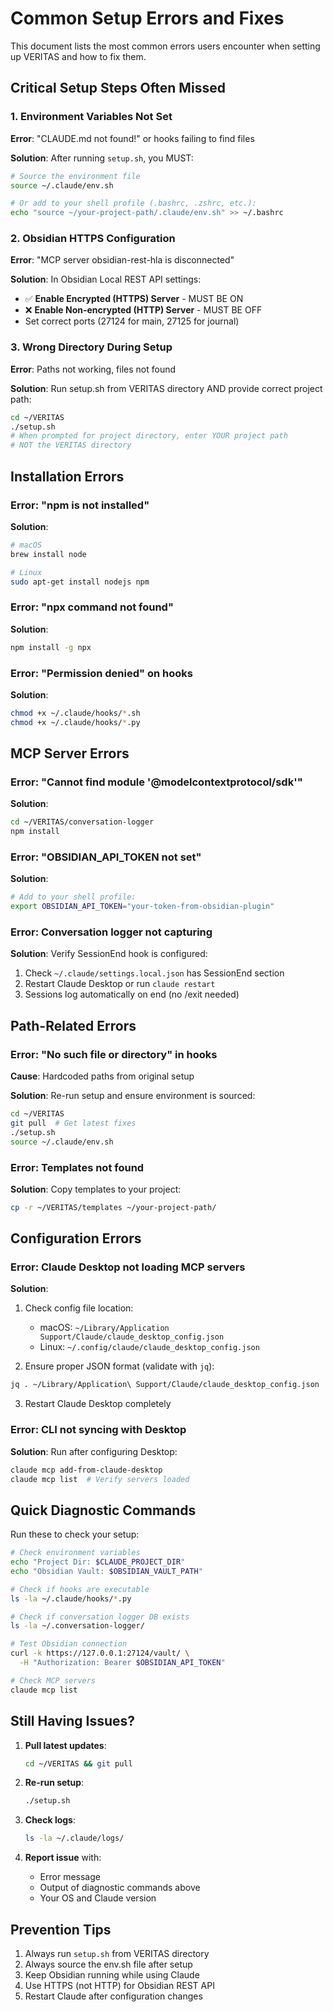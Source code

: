 # Common Setup Errors and Fixes

This document lists the most common errors users encounter when setting up VERITAS and how to fix them.

## Critical Setup Steps Often Missed

### 1. Environment Variables Not Set
**Error**: "CLAUDE.md not found!" or hooks failing to find files

**Solution**: After running `setup.sh`, you MUST:
```bash
# Source the environment file
source ~/.claude/env.sh

# Or add to your shell profile (.bashrc, .zshrc, etc.):
echo "source ~/your-project-path/.claude/env.sh" >> ~/.bashrc
```

### 2. Obsidian HTTPS Configuration
**Error**: "MCP server obsidian-rest-hla is disconnected"

**Solution**: In Obsidian Local REST API settings:
- ✅ **Enable Encrypted (HTTPS) Server** - MUST BE ON
- ❌ **Enable Non-encrypted (HTTP) Server** - MUST BE OFF
- Set correct ports (27124 for main, 27125 for journal)

### 3. Wrong Directory During Setup
**Error**: Paths not working, files not found

**Solution**: Run setup.sh from VERITAS directory AND provide correct project path:
```bash
cd ~/VERITAS
./setup.sh
# When prompted for project directory, enter YOUR project path
# NOT the VERITAS directory
```

## Installation Errors

### Error: "npm is not installed"
**Solution**:
```bash
# macOS
brew install node

# Linux
sudo apt-get install nodejs npm
```

### Error: "npx command not found"
**Solution**:
```bash
npm install -g npx
```

### Error: "Permission denied" on hooks
**Solution**:
```bash
chmod +x ~/.claude/hooks/*.sh
chmod +x ~/.claude/hooks/*.py
```

## MCP Server Errors

### Error: "Cannot find module '@modelcontextprotocol/sdk'"
**Solution**:
```bash
cd ~/VERITAS/conversation-logger
npm install
```

### Error: "OBSIDIAN_API_TOKEN not set"
**Solution**:
```bash
# Add to your shell profile:
export OBSIDIAN_API_TOKEN="your-token-from-obsidian-plugin"
```

### Error: Conversation logger not capturing
**Solution**: Verify SessionEnd hook is configured:
1. Check `~/.claude/settings.local.json` has SessionEnd section
2. Restart Claude Desktop or run `claude restart`
3. Sessions log automatically on end (no /exit needed)

## Path-Related Errors

### Error: "No such file or directory" in hooks
**Cause**: Hardcoded paths from original setup

**Solution**: Re-run setup and ensure environment is sourced:
```bash
cd ~/VERITAS
git pull  # Get latest fixes
./setup.sh
source ~/.claude/env.sh
```

### Error: Templates not found
**Solution**: Copy templates to your project:
```bash
cp -r ~/VERITAS/templates ~/your-project-path/
```

## Configuration Errors

### Error: Claude Desktop not loading MCP servers
**Solution**: 
1. Check config file location:
   - macOS: `~/Library/Application Support/Claude/claude_desktop_config.json`
   - Linux: `~/.config/claude/claude_desktop_config.json`

2. Ensure proper JSON format (validate with `jq`):
```bash
jq . ~/Library/Application\ Support/Claude/claude_desktop_config.json
```

3. Restart Claude Desktop completely

### Error: CLI not syncing with Desktop
**Solution**: Run after configuring Desktop:
```bash
claude mcp add-from-claude-desktop
claude mcp list  # Verify servers loaded
```

## Quick Diagnostic Commands

Run these to check your setup:

```bash
# Check environment variables
echo "Project Dir: $CLAUDE_PROJECT_DIR"
echo "Obsidian Vault: $OBSIDIAN_VAULT_PATH"

# Check if hooks are executable
ls -la ~/.claude/hooks/*.py

# Check if conversation logger DB exists
ls -la ~/.conversation-logger/

# Test Obsidian connection
curl -k https://127.0.0.1:27124/vault/ \
  -H "Authorization: Bearer $OBSIDIAN_API_TOKEN"

# Check MCP servers
claude mcp list
```

## Still Having Issues?

1. **Pull latest updates**:
   ```bash
   cd ~/VERITAS && git pull
   ```

2. **Re-run setup**:
   ```bash
   ./setup.sh
   ```

3. **Check logs**:
   ```bash
   ls -la ~/.claude/logs/
   ```

4. **Report issue** with:
   - Error message
   - Output of diagnostic commands above
   - Your OS and Claude version

## Prevention Tips

1. Always run `setup.sh` from VERITAS directory
2. Always source the env.sh file after setup
3. Keep Obsidian running while using Claude
4. Use HTTPS (not HTTP) for Obsidian REST API
5. Restart Claude after configuration changes